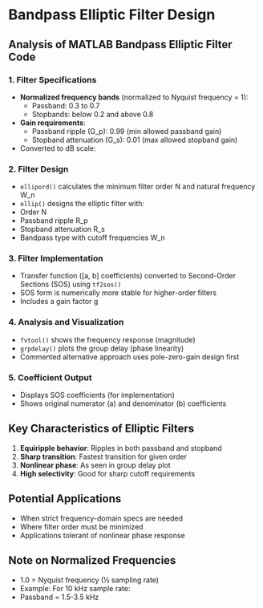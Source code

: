 # Bandpass Elliptic Filter Design

## Analysis of MATLAB Bandpass Elliptic Filter Code

### 1. Filter Specifications
- **Normalized frequency bands** (normalized to Nyquist frequency = 1):
  - Passband: 0.3 to 0.7
  - Stopbands: below 0.2 and above 0.8
- **Gain requirements**:
  - Passband ripple (G_p): 0.99 (min allowed passband gain)
  - Stopband attenuation (G_s): 0.01 (max allowed stopband gain)
- Converted to dB scale:

### 2. Filter Design
- `ellipord()` calculates the minimum filter order N and natural frequency W_n
- `ellip()` designs the elliptic filter with:
- Order N
- Passband ripple R_p
- Stopband attenuation R_s
- Bandpass type with cutoff frequencies W_n

### 3. Filter Implementation
- Transfer function ([a, b] coefficients) converted to Second-Order Sections (SOS) using `tf2sos()`
- SOS form is numerically more stable for higher-order filters
- Includes a gain factor g

### 4. Analysis and Visualization
- `fvtool()` shows the frequency response (magnitude)
- `grpdelay()` plots the group delay (phase linearity)
- Commented alternative approach uses pole-zero-gain design first

### 5. Coefficient Output
- Displays SOS coefficients (for implementation)
- Shows original numerator (a) and denominator (b) coefficients

## Key Characteristics of Elliptic Filters
1. **Equiripple behavior**: Ripples in both passband and stopband
2. **Sharp transition**: Fastest transition for given order
3. **Nonlinear phase**: As seen in group delay plot
4. **High selectivity**: Good for sharp cutoff requirements

## Potential Applications
- When strict frequency-domain specs are needed
- Where filter order must be minimized
- Applications tolerant of nonlinear phase response

## Note on Normalized Frequencies
- 1.0 = Nyquist frequency (½ sampling rate)
- Example: For 10 kHz sample rate:
- Passband = 1.5-3.5 kHz
